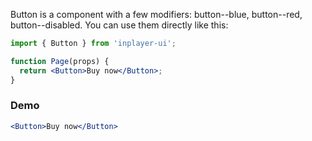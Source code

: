 Button is a component with a few modifiers: button--blue, button--red, button--disabled. You can use them directly like this:

```jsx static
import { Button } from 'inplayer-ui';

function Page(props) {
  return <Button>Buy now</Button>;
}
```

### Demo

```jsx
<Button>Buy now</Button>
```
